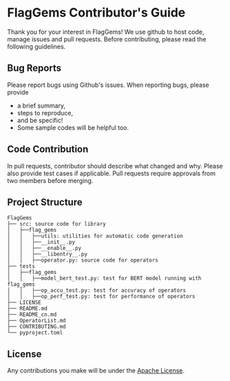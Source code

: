# FlagGems Contributor's Guide

Thank you for your interest in FlagGems! We use github to host code, manage issues and pull requests. Before contributing, please read the following guidelines.

## Bug Reports
Please report bugs using Github's issues. When reporting bugs, please provide

- a brief summary,
- steps to reproduce,
- and be specific!
- Some sample codes will be helpful too.

## Code Contribution
In pull requests, contributor should describe what changed and why. Please also provide test cases if applicable.
Pull requests require approvals from two members before merging.

## Project Structure

```
FlagGems
├── src: source code for library
│   ├──flag_gems
│   │   ├──utils: utilities for automatic code generation
│   │   ├──__init__.py
│   │   ├──__enable__.py
│   │   ├──__libentry__.py
│   │   ├──operator.py: source code for operators
├── tests
│   ├──flag_gems
│   │   ├──model_bert_test.py: test for BERT model running with flag_gems
│   │   ├──op_accu_test.py: test for accuracy of operators
│   │   ├──op_perf_test.py: test for performance of operators
├── LICENSE
├── README.md
├── README_cn.md
├── OperatorList.md
├── CONTRIBUTING.md
└── pyproject.toml
```

## License
Any contributions you make will be under the [Apache License](https://github.com/FlagOpen/FlagGems/blob/master/LICENSE).
